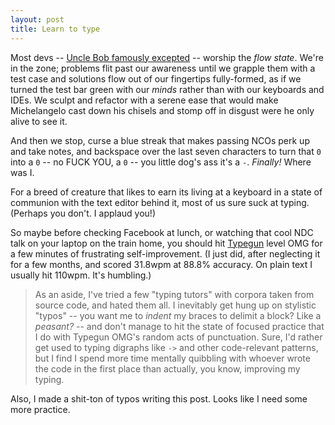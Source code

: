 ```yaml
---
layout: post
title: Learn to type
---
```


Most devs -- [Uncle Bob famously
excepted](https://www.amazon.ca/Clean-Coder-Conduct-Professional-Programmers/dp/0137081073)
-- worship the _flow state_. We're in the zone; problems flit past our
awareness until we grapple them with a test case and solutions flow out
of our fingertips fully-formed, as if we turned the test bar green with
our _minds_ rather than with our keyboards and IDEs. We sculpt and
refactor with a serene ease that would make Michelangelo cast down his
chisels and stomp off in disgust were he only alive to see it.

And then we stop, curse a blue streak that makes passing NCOs perk up
and take notes, and backspace over the last seven characters to turn
that `0` into a `0` -- no FUCK YOU, a `0` -- you little dog's ass it's
a `-`.  _Finally!_  Where was I.

For a breed of creature that likes to earn its living at a keyboard in a
state of communion with the text editor behind it, most of us sure suck
at typing. (Perhaps you don't. I applaud you!)

So maybe before checking Facebook at lunch, or watching that cool NDC
talk on your laptop on the train home, you should hit
[Typegun](http://typegun.com/) level OMG for a few minutes of
frustrating self-improvement. (I just did, after neglecting it for a few
months, and scored 31.8wpm at 88.8% accuracy. On plain text I usually
hit 110wpm. It's humbling.)

> As an aside, I've tried a few "typing tutors" with corpora taken from
> source code, and hated them all. I inevitably get hung up on stylistic
> "typos" -- you want me to _indent_ my braces to delimit a block? Like
> a _peasant?_ -- and don't manage to hit the state of focused practice
> that I do with Typegun OMG's random acts of punctuation. Sure, I'd
> rather get used to typing digraphs like `->` and other code-relevant
> patterns, but I find I spend more time mentally quibbling with whoever
> wrote the code in the first place than actually, you know, improving
> my typing.

Also, I made a shit-ton of typos writing this post. Looks like I need
some more practice.
